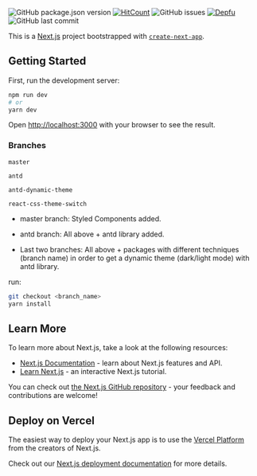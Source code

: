 ![GitHub package.json version](https://img.shields.io/github/package-json/v/hadnet/nextjs-typescript-antd-template)
[![HitCount](http://hits.dwyl.io/hadnet/NextJs-TS-template.svg)](http://hits.dwyl.io/hadnet/nextjs-typescript-antd-template)
![GitHub issues](https://img.shields.io/github/issues/hadnet/nextjs-typescript-antd-template)
[![Depfu](https://badges.depfu.com/badges/916c6afcf596a0283e4685bba0a3f84e/overview.svg)](https://depfu.com/github/hadnet/nextjs-typescript-antd-template?project_id=17653)
![GitHub last commit](https://img.shields.io/github/last-commit/hadnet/nextjs-typescript-antd-template)

This is a [Next.js](https://nextjs.org/) project bootstrapped with [`create-next-app`](https://github.com/vercel/next.js/tree/canary/packages/create-next-app).

## Getting Started

First, run the development server:

```bash
npm run dev
# or
yarn dev
```

Open [http://localhost:3000](http://localhost:3000) with your browser to see the result.

### Branches
`master`

`antd`

`antd-dynamic-theme`

`react-css-theme-switch`

- master branch: Styled Components added.

- antd branch: All above + antd library added.

- Last two branches: All above + packages with different techniques (branch name) in order to get a dynamic theme (dark/light mode) with antd library.

run:

```bash
git checkout <branch_name>
yarn install
```

## Learn More

To learn more about Next.js, take a look at the following resources:

- [Next.js Documentation](https://nextjs.org/docs) - learn about Next.js features and API.
- [Learn Next.js](https://nextjs.org/learn) - an interactive Next.js tutorial.

You can check out [the Next.js GitHub repository](https://github.com/vercel/next.js/) - your feedback and contributions are welcome!

## Deploy on Vercel

The easiest way to deploy your Next.js app is to use the [Vercel Platform](https://vercel.com/import?utm_medium=default-template&filter=next.js&utm_source=create-next-app&utm_campaign=create-next-app-readme) from the creators of Next.js.

Check out our [Next.js deployment documentation](https://nextjs.org/docs/deployment) for more details.
